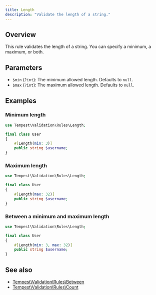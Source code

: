 ```yaml
---
title: Length
description: "Validate the length of a string."
---
```


## Overview

This rule validates the length of a string. You can specify a minimum, a maximum, or both.

## Parameters

- `$min` (`?int`): The minimum allowed length. Defaults to `null`.
- `$max` (`?int`): The maximum allowed length. Defaults to `null`.

## Examples

### Minimum length

```php
use Tempest\Validation\Rules\Length;

final class User
{
    #[Length(min: 3)]
    public string $username;
}
```

### Maximum length

```php
use Tempest\Validation\Rules\Length;

final class User
{
    #[Length(max: 32)]
    public string $username;
}
```

### Between a minimum and maximum length

```php
use Tempest\Validation\Rules\Length;

final class User
{
    #[Length(min: 3, max: 32)]
    public string $username;
}
```

## See also

- [Tempest\Validation\Rules\Between](07-between.md)
- [Tempest\Validation\Rules\Count](09-count.md)
